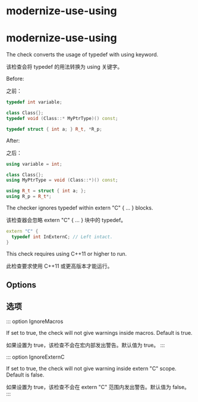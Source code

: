 # modernize-use-using

# modernize-use-using

The check converts the usage of typedef with using keyword.

该检查会将 typedef 的用法转换为 using 关键字。

Before:

之前：

```c++
typedef int variable;

class Class{};
typedef void (Class::* MyPtrType)() const;

typedef struct { int a; } R_t, *R_p;
```

After:

之后：

```c++
using variable = int;

class Class{};
using MyPtrType = void (Class::*)() const;

using R_t = struct { int a; };
using R_p = R_t*;
```

The checker ignores typedef within extern "C" { ... } blocks.

该检查器会忽略 extern "C" { ... } 块中的 typedef。

```c++
extern "C" {
  typedef int InExternC; // Left intact.
}
```

This check requires using C++11 or higher to run.

此检查要求使用 C++11 或更高版本才能运行。

## Options

## 选项

::: option
IgnoreMacros

If set to true, the check will not give warnings inside macros. Default is true.

如果设置为 true，该检查不会在宏内部发出警告。默认值为 true。
:::

::: option
IgnoreExternC

If set to true, the check will not give warning inside extern "C" scope. Default is false.

如果设置为 true，该检查不会在 extern "C" 范围内发出警告。默认值为 false。
:::
